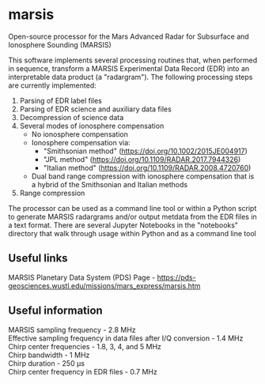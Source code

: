 # marsis
Open-source processor for the Mars Advanced Radar for Subsurface and Ionosphere Sounding (MARSIS)

This software implements several processing routines that, when performed in sequence, transform a MARSIS Experimental Data Record (EDR) into an interpretable data product (a "radargram"). The following processing steps are currently implemented:

1. Parsing of EDR label files
2. Parsing of EDR science and auxiliary data files
3. Decompression of science data
4. Several modes of ionosphere compensation
    - No ionosphere compensation
    - Ionosphere compensation via:
        - "Smithsonian method" (https://doi.org/10.1002/2015JE004917)
        - "JPL method" (https://doi.org/10.1109/RADAR.2017.7944326)
        - "Italian method" (https://doi.org/10.1109/RADAR.2008.4720760)
    - Dual band range compression with ionosphere compensation that is a hybrid of the Smithsonian and Italian methods
5. Range compression

The processor can be used as a command line tool or within a Python script to generate MARSIS radargrams and/or output metdata from the EDR files in a text format. There are several Jupyter Notebooks in the "notebooks" directory that walk through usage within Python and as a command line tool 

## Useful links
MARSIS Planetary Data System (PDS) Page - https://pds-geosciences.wustl.edu/missions/mars_express/marsis.htm

## Useful information
MARSIS sampling frequency - 2.8 MHz  
Effective sampling frequency in data files after I/Q conversion - 1.4 MHz  
Chirp center frequencies - 1.8, 3, 4, and 5 MHz  
Chirp bandwidth - 1 MHz  
Chirp duration - 250 μs  
Chirp center frequency in EDR files - 0.7 MHz
